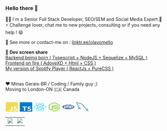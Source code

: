 ### Hello there 👋

<g-emoji class="g-emoji" alias="man_technologist" fallback-src="https://github.githubassets.com/images/icons/emoji/unicode/1f468-1f4bb.png">👨‍💻</g-emoji>
I´m a Senior Full Stack Developer, SEO/SEM and Social Media Expert.🚀 <br>
⚡ Challenge lover, chat me to new projects, consulting or if you need any help ! 😄

💬 See more or contact-me on : <a href="https://linktr.ee/olavomello" target="_blank">linktr.ee/olavomello</a>

🎥 <b>Dev screen share</b><br>
<a target="_blank" href="https://www.linkedin.com/posts/olavo-mello_backenddeveloper-typescript-nodejs-activity-6850705796758556672-6qV8">Backend being born ( Typescript + NodeJS + Sequelize + MySQL )</a><br>
<a target="_blank" href="https://www.youtube.com/watch?v=Nx4f5epft3Y">Frontend on fire ( AdoveXD + Html + CSS )</a><br>
<a target="_blank" href="https://www.youtube.com/watch?v=c_1CwmLRGpI">My version of Spotify Player ( ReactJs + PureCSS )</a><br>
<br>

♥ Minas Gerais-BR / Coding / Family guy ;)
<br>Moving to London-ON :canada: Canada

<div dir="auto"><br>
  <img align="center" alt="js" height="30" width="40" src="https://raw.githubusercontent.com/devicons/devicon/master/icons/javascript/javascript-plain.svg">
  <img align="center" alt="ts" height="30" width="40" src="https://raw.githubusercontent.com/devicons/devicon/master/icons/typescript/typescript-plain.svg">
  <img align="center" alt="react" height="30" width="40" src="https://raw.githubusercontent.com/devicons/devicon/master/icons/react/react-original.svg">
  <img align="center" alt="Node" height="30" width="40" src="https://raw.githubusercontent.com/devicons/devicon/master/icons/nodejs/nodejs-original.svg">
  <img align="center" alt="Java" height="30" width="40" src="https://raw.githubusercontent.com/devicons/devicon/master/icons/php/php-plain.svg">
  <img align="center" alt="MySQL" height="30" width="40" src="https://raw.githubusercontent.com/devicons/devicon/master/icons/mysql/mysql-original.svg">
</div>

<br>

<table cellpadding="0" border="0" style="padding:0;border:0;margin:0;">
  <tr>
    <!-- GitHub Stats Card -->  
    <td valign="top" style="border:0;">
      <img height="200" src="https://github-readme-stats.vercel.app/api?username=olavomello&count_private=true&show_icons=true&theme=tokyonight&hide_border=true"/>
    </td>
    <!-- GitHub Top Language Card -->
    <td valign="top" style="border:0;">
      <img height="200" src="https://github-readme-stats.vercel.app/api/top-langs/?username=olavomello&langs_count=6&layout=compact&theme=tokyonight&hide_border=true"/>
    </td>
  </tr>
</table>
